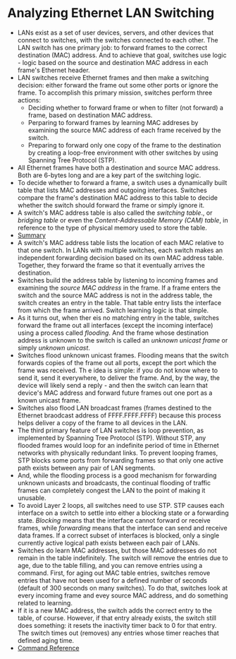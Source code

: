 # Analyzing Ethernet LAN Switching

- LANs exist as a set of user devices, servers, and other devices that connect to switches, with the switches connected to each other. The LAN switch has one primary job: to forward frames to the correct destination (MAC) address. And to achieve that goal, switches use logic - logic based on the source and destination MAC address in each frame's Ethernet header.
- LAN switches receive Ethernet frames and then make a switching decision: either forward the frame out some other ports or ignore the frame. To accomplish this primary mission, switches perform three actions:
    - Deciding whether to forward frame or when to filter (not forward) a frame, based on destination MAC address.
    - Perparing to forward frames by learning MAC addreses by examining the source MAC address of each frame received by the switch.
    - Preparing to forward only one copy of the frame to the destination by creating a loop-free environment with other switches by using Spanning Tree Protocol (STP).
- All Ethernet frames have both a destination and source MAC address. Both are 6-bytes long and are a key part of the switching logic.
- To decide whether to forward a frame, a switch uses a dynamically built table that lists MAC addresses and outgoing interfaces. Switches compare the frame's destination MAC address to this table to decide whether the switch should forward the frame or simply ignore it.
- A switch's MAC address table is also called the _switching table_., or _bridging table_ or even the _Content-Addressable Memory (CAM) table_, in reference to the type of physical memory used to store the table.
- [Summary](https://postimg.cc/grLfg72M) 
- A switch's MAC address table lists the location of each MAC relative to that one switch. In LANs with multiple switches, each switch makes an independent forwarding decision based on its own MAC address table. Together, they forward the frame so that it eventually arrives the destination.
- Switches build the address table by listening to incoming frames and examining the _source MAC address_ in the frame. If a frame enters the switch and the source MAC address is not in the address table, the switch creates an entry in the table. That table entry lists the interface from which the frame arrived. Switch learning logic is that simple.
- As it turns out, when ther eis no matching entry in the table, switches forward the frame out all interfaces (except the incoming interface) using a process called _flooding_. And the frame whose destination address is unknown to the switch is called an _unknown unicast frame_ or simply _unknown unicast_.
- Switches flood unknown unicast frames. Flooding means that the switch forwards copies of the frame out all ports, except the port which the frame was received. Th e idea is simple: if you do not know where to send it, send it everywhere, to deliver the frame. And, by the way, the device will likely send a reply - and then the switch can learn that device's MAC address and forward future frames out one port as a known unicast frame.
- Switches also flood LAN broadcast frames (frames destined to the Ethernet braodcast address of FFFF.FFFF.FFFF) because this process helps deliver a copy of the frame to all devices in the LAN.
- The third primary feature of LAN switches is loop prevention, as implemented by Spanning Tree Protocol (STP). Without STP, any flooded frames would loop for an indefinite period of time in Ethernet networks with physically redundant links. To prevent looping frames, STP blocks some ports from forwarding frames so that only one active path exists between any pair of LAN segments.
- And, while the flooding process is a good mechanism for forwarding unknown unicasts and broadcasts, the continual flooding of traffic frames can completely congest the LAN to the point of making it unusable.
- To avoid Layer 2 loops, all switches need to use STP. STP causes each interface on a switch to settle into either a blocking state or a forwarding state. _Blocking_ means that the interface cannot forward or receive frames, while _forwarding_ means that the interface can send and receive data frames. If a correct subset of interfaces is blocked, only a single currently active logical path exists between each pair of LANs.
- Switches do learn MAC addresses, but those MAC addresses do not remain in the table indefinitely. The switch will remove the entries due to age, due to the table filling, and you can remove entries using a command. First, for aging out MAC table entries, switches remove entries that have not been used for a defined number of seconds (default of 300 seconds on many switches). To do that, switches look at every incoming frame and evey source MAC address, and do something related to learning.
- If it is a new MAC address, the switch adds the correct entry to the table, of course. However, if that entry already exists, the switch still does something: it resets the inactivity timer back to 0 for that entry. The switch times out (removes) any entries whose timer reaches that defined aging time.
- [Command Reference](https://postimg.cc/fk0hJxBp)
